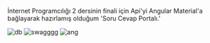 İnternet Programcılığı 2 dersinin finali için Api'yi Angular Material'a bağlayarak hazırlamış olduğum 'Soru Cevap Portalı.'

![db](https://github.com/fozturk1761/intprogfinal/assets/122555124/e0d40d55-e2b7-4d77-9b7e-cc35e1e33188)
![swagggg](https://github.com/fozturk1761/intprogfinal/assets/122555124/1dc1a28a-ba79-415c-916e-2f4d901356c9)
![ang](https://github.com/fozturk1761/intprogfinal/assets/122555124/d9c28b74-c168-40a3-83c8-83c60bc0b21a)

